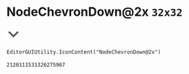 # NodeChevronDown@2x `32x32`
<img src="/img/NodeChevronDown@2x.png" width=32 height=32>

``` CSharp
EditorGUIUtility.IconContent("NodeChevronDown@2x")
```
```
2120111531326275967
```
